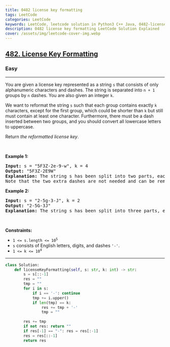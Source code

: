```yaml
---
title: 0482 license key formatting
tags: LeetCode
categories: LeetCode
keywords: LeetCode, leetcode solution in Python3 C++ Java, 0482-license-key-formatting solution
description: 0482 license key formatting LeetCode Solution Explained
cover: /assets/img/leetcode-cover-img.webp
---
```



<h2><a href="https://leetcode.com/problems/license-key-formatting/">482. License Key Formatting</a></h2><h3>Easy</h3><hr><div><p>You are given a license key represented as a string <code>s</code> that consists of only alphanumeric characters and dashes. The string is separated into <code>n + 1</code> groups by <code>n</code> dashes. You are also given an integer <code>k</code>.</p>

<p>We want to reformat the string <code>s</code> such that each group contains exactly <code>k</code> characters, except for the first group, which could be shorter than <code>k</code> but still must contain at least one character. Furthermore, there must be a dash inserted between two groups, and you should convert all lowercase letters to uppercase.</p>

<p>Return <em>the reformatted license key</em>.</p>

<p>&nbsp;</p>
<p><strong class="example">Example 1:</strong></p>

<pre><strong>Input:</strong> s = "5F3Z-2e-9-w", k = 4
<strong>Output:</strong> "5F3Z-2E9W"
<strong>Explanation:</strong> The string s has been split into two parts, each part has 4 characters.
Note that the two extra dashes are not needed and can be removed.
</pre>

<p><strong class="example">Example 2:</strong></p>

<pre><strong>Input:</strong> s = "2-5g-3-J", k = 2
<strong>Output:</strong> "2-5G-3J"
<strong>Explanation:</strong> The string s has been split into three parts, each part has 2 characters except the first part as it could be shorter as mentioned above.
</pre>

<p>&nbsp;</p>
<p><strong>Constraints:</strong></p>

<ul>
	<li><code>1 &lt;= s.length &lt;= 10<sup>5</sup></code></li>
	<li><code>s</code> consists of English letters, digits, and dashes <code>'-'</code>.</li>
	<li><code>1 &lt;= k &lt;= 10<sup>4</sup></code></li>
</ul>
</div>

---




```python
class Solution:
    def licenseKeyFormatting(self, s: str, k: int) -> str:
        s = s[::-1]
        res = ""
        tmp = ""
        for i in s:
            if i == '-': continue
            tmp += i.upper()
            if len(tmp) == k:
                res += tmp + '-'
                tmp = ""
        
        res += tmp
        if not res: return ""
        if res[-1] == "-": res = res[:-1]
        res = res[::-1]
        return res
```
